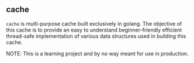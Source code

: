 ## cache

`cache` is multi-purpose cache built exclusively in golang. The objective of this cache is to provide an easy to understand beginner-friendly efficient thread-safe implementation of various data structures used in building this cache.

NOTE: This is a learning project and by no way meant for use in production.
